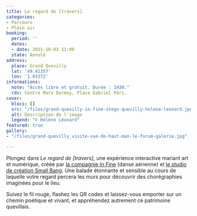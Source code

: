 ```yaml
---
title: Le regard de [travers]
categories:
- Parcours
- Plein air
booking:
  period: ''
  dates:
  - date: 2021-10-03 11:00
  state: Annulé
address:
  place: Grand Quevilly
  lat: '49.41357'
  lon: '1.03372'
informations:
  note: "Accès libre et gratuit. Durée : 1H30."
  rdv: Centre Marx Dormoy, Place Gabriel Péri.
cover:
  blocs: []
  src: "/files/grand-quevilly-in-fine-stego-quevilly-helene-leonard.jpg"
  alt: Description de l'image
  legend: "© Hélène Léonard"
featured: true
gallery:
- "/files/grand-quevilly_visite-vue-de-haut-man-le-forum-galerie.jpg"

---
```


Plongez dans *Le regard de [travers]*, une expérience interactive mariant art et numérique, créée par [la compagnie In Fine](https://compagnieinfine.fr/) (danse aérienne) et [le studio de création Small Bang](http://smallbang.fr/). Une balade étonnante et sensible au cours de laquelle votre regard percera les murs pour découvrir des chorégraphies imaginées pour le lieu.

Suivez le fil rouge, flashez les QR codes et laissez-vous emporter sur un chemin poétique et vivant, et appréhendez autrement ce patrimoine quevillais.

